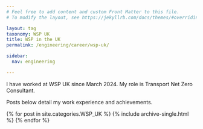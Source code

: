 ```yaml
---
# Feel free to add content and custom Front Matter to this file.
# To modify the layout, see https://jekyllrb.com/docs/themes/#overriding-theme-defaults

layout: tag
taxonomy: WSP UK
title: WSP in the UK
permalink: /engineering/career/wsp-uk/

sidebar:
  nav: engineering

---
```


I have worked at WSP UK since March 2024.
My role is Transport Net Zero Consultant.

Posts below detail my work experience and achievements.

{% for post in site.categories.WSP_UK %}
{% include archive-single.html %}
{% endfor %}